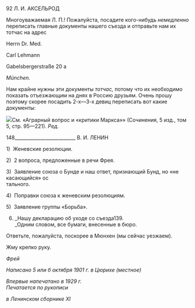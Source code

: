 92 Л. И. АКСЕЛЬРОД

Многоуважаемая Л. П.! Пожалуйста, посадите кого-нибудь _немедленно_ переписать главные документы нашего съезда и отправьте нам их тотчас на адрес

Herrn Dr. Med.

Carl Lehmann

Gabelsbergerstraße 20 a

_München._

Нам крайне нужны эти документы _тотчас,_ потому что их необходимо показать отъ­езжающим на днях в Россию друзьям. Очень прошу поэтому скорее посадить 2-х—3-х девиц переписать вот какие документы:

![](file:///C:/Users/bot32/AppData/Local/Temp/msohtmlclip1/01/clip_image001.png)См. «Аграрный вопрос и «критики Маркса»» (Сочинения, 5 изд., том 5, стр. 95—221). _Ред._

  

148__________________________ В. И. ЛЕНИН

1)  Женевские резолюции.

2)  2 вопроса, предложенные в речи Фрея.

3)  Заявление союза о Бунде и наш ответ, признающий Бунд, но «не касающийся» ос­  
тального.

4)  Поправки союза к женевским резолюциям.

5)  Заявление группы «Борьба».

6) _Нашу декларацию об уходе со съезда139.  
_Одним словом, все бумаги, внесенные в бюро.

Ответьте, пожалуйста, поскорее в Мюнхен (мы сейчас уезжаем).

Жму крепко руку.

_Фрей_

_Написано 5 или б октября 1901 г. в Цюрихе (местное)_

_Впервые напечатано в 1929 г.                                                             Печатается по рукописи_

_в Ленинском сборнике_ _XI_